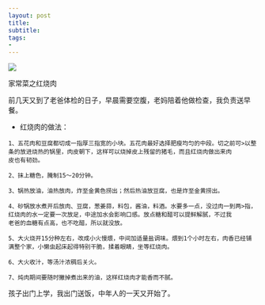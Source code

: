 ```yaml
---
layout: post
title:  
subtitle: 
tags:
-
---
```


![](/img/)

家常菜之红烧肉

前几天又到了老爸体检的日子，早晨需要空腹，老妈陪着他做检查，我负责送早餐。

- 红烧肉的做法：

```
1、五花肉和豆腐都切成一指厚三指宽的小块。五花肉最好选择肥瘦均匀的中段。切之前可>以整条的放进烧热的锅里，肉皮朝下，这样可以烧掉皮上残留的猪毛，而且红烧肉做出来肉
皮也有韧劲。

2、抹上糖色，腌制15～20分钟。

3、锅热放油，油热放肉，炸至金黄色捞出；然后热油放豆腐，也是炸至金黄捞出。

4、砂锅放水煮开后放肉、豆腐，葱姜蒜，料包，酱油，料酒。水要多一点，没过肉一到两>指，红烧肉的水一定要一次放足，中途加水会影响口感。放点糖和醋可以提鲜解腻，不过我
老爸的血糖有点高，也不吃醋，所以就没放。

5、大火烧开15分种左右，改成小火慢煨，中间加适量盐调味。煨到1个小时左右，肉香已经铺满整个家，小懒虫起床起得特别干脆，揉着眼睛，坐等红烧肉。

6、大火收汁，等汤汁浓稠后关火。

7、炖肉期间要随时撇掉煮出来的油，这样红烧肉才能香而不腻。
```

孩子出门上学，我出门送饭，中年人的一天又开始了。

